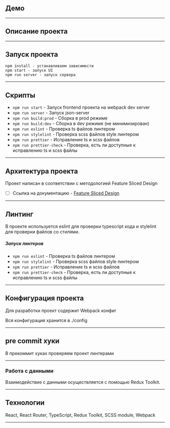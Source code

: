 ## Демо

---

## Описание проекта

---

## Запуск проекта

```
npm install - устанавливаем зависимости
npm start - запуск UI
npm run server - запуск сервера
```

---

## Скрипты

- `npm run start` - Запуск frontend проекта на webpack dev server
- `npm run server` - Запуск json-server
- `npm run build:prod` - Сборка в prod режиме
- `npm run build:dev` - Сборка в dev режиме (не минимизирован)
- `npm run eslint` - Проверка ts файлов линтером
- `npm run stylelint` - Проверка scss файлов style линтером
- `npm run prettier` - Исправление ts и scss файлов
- `npm run prettier-check` - Проверка, есть ли доступные к исправлению ts и scss файлы

---

## Архитектура проекта

Проект написан в соответствии с методологией Feature Sliced Design
- [ ] Ссылка на документацию - [Feature Sliced Design](https://feature-sliced.design/docs/get-started/tutorial)

---

## Линтинг

В проекте используется eslint для проверки typescript кода и stylelint для проверки файлов со стилями.

##### Запуск линтеров

- `npm run eslint` - Проверка ts файлов линтером
- `npm run stylelint` - Проверка scss файлов style линтером
- `npm run prettier` - Исправление ts и scss файлов
- `npm run prettier-check` - Проверка, есть ли доступные к исправлению ts и scss файлы

---

## Конфигурация проекта

Для разработки проект содержит Webpack конфиг

Вся конфигурация хранится в ./config

---

## pre commit хуки

В прекоммит хуках проверяем проект линтерами

---

### Работа с данными

Взаимодействие с данными осуществляется с помощью Redux Toolkit.

---

## Технологии
React, React Router, TypeScript, Redux Toolkit, SCSS module, Webpack

---